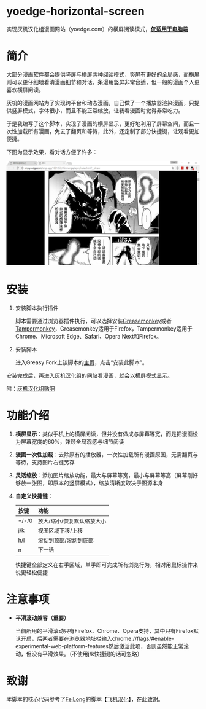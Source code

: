 # yoedge-horizontal-screen

实现灰机汉化组漫画网站（yoedge.com）的横屏阅读模式，<u>**仅适用于电脑端**</u>

# 简介

大部分漫画软件都会提供竖屏与横屏两种阅读模式，竖屏有更好的全局感，而横屏则可以更仔细地看清漫画细节和对话。条漫用竖屏非常合适，但一般的漫画个人更喜欢横屏阅读。

灰机的漫画网站为了实现跨平台和动态漫画，自己做了一个播放器渲染漫画，只提供竖屏模式，字体很小，而且不能正常缩放，让我看漫画时觉得非常吃力。

于是我编写了这个脚本，实现了漫画的横屏显示，更好地利用了屏幕空间，而且一次性加载所有漫画，免去了翻页和等待，此外，还定制了部分快捷键，让观看更加便捷。

下图为显示效果，看对话方便了许多：

![img](img/horizontal-sample.png)

# 安装

1. 安装脚本执行插件

   脚本需要通过浏览器插件执行，可以选择安装[Greasemonkey](https://addons.mozilla.org/zh-cn/firefox/addon/greasemonkey/)或者[Tampermonkey](http://tampermonkey.net/)，Greasemonkey适用于Firefox，Tampermonkey适用于Chrome、Microsoft Edge、Safari、Opera Next和Firefox。

2. 安装脚本

   进入Greasy Fork上该脚本的[主页](https://greasyfork.org/zh-CN/scripts/28767-yoedge-horizontal-screen)，点击“安装此脚本”。

安装完成后，再进入灰机汉化组的网站看漫画，就会以横屏模式显示。

附：[灰机汉化组贴吧](https://tieba.baidu.com/f?kw=%E7%81%B0%E6%9C%BA%E6%B1%89%E5%8C%96%E7%BB%84&ie=utf-8)

# 功能介绍

1. **横屏显示**：类似手机上的横屏阅读，但并没有做成与屏幕等宽，而是把漫画设为屏幕宽度的60%，兼顾全局观感与细节阅读

2. **漫画一次性加载**：去除原有的播放器，一次性加载所有漫画原图，无需翻页与等待，支持图片右键另存

3. **灵活缩放**：添加图片缩放功能，最大与屏幕等宽，最小与屏幕等高（屏幕刚好够放一张图，即原本的竖屏模式），缩放清晰度取决于图源本身

4. **自定义快捷键**：

   | 按键    | 功能             |
   | :---- | :------------- |
   | =/-/0 | 放大/缩小/恢复默认缩放大小 |
   | j/k   | 视图区域下移/上移      |
   | h/l   | 滚动到顶部/滚动到底部    |
   | n     | 下一话            |

   快捷键全部定义在右手区域，单手即可完成所有浏览行为，相对用鼠标操作来说更轻松便捷


# 注意事项

* **平滑滚动兼容（重要）**

  当前所用的平滑滚动只有Firefox、Chrome、Opera支持，其中只有Firefox默认开启，后两者需要在浏览器地址栏输入chrome://flags/#enable-experimental-web-platform-features然后激活此项，否则虽然能正常滚动，但没有平滑效果。（不使用j/k快捷键的话可忽略）

# 致谢 

本脚本的核心代码参考了[FeiLong](https://greasyfork.org/zh-CN/users/28687-feilong)的脚本【[飞机汉化](https://greasyfork.org/zh-CN/scripts/24749-%E9%A3%9E%E6%9C%BA%E6%B1%89%E5%8C%96)】，在此致谢。